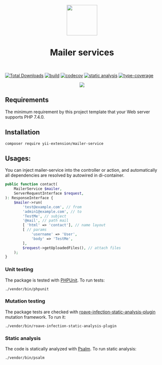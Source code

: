 <p align="center">
    <a href="https://github.com/yiisoft" target="_blank">
        <img src="https://github.com/yiisoft.png" height="100px">
    </a>
    <h1 align="center">Mailer services</h1>
    <br>
</p>

[![Total Downloads](https://img.shields.io/packagist/dt/yii-extension/mailer-service)](https://packagist.org/packages/yii-extension/mailer-service)
[![build](https://github.com/yii-extension/mailer-service/workflows/build/badge.svg)](https://github.com/yii-extension/mailer-service/actions)
[![codecov](https://codecov.io/gh/yii-extension/mailer-service/branch/master/graph/badge.svg)](https://codecov.io/gh/yii-extension/mailer-service)
[![static analysis](https://github.com/yii-extension/mailer-service/workflows/static%20analysis/badge.svg)](https://github.com/yii-extension/mailer-service/actions?query=workflow%3A%22static+analysis%22)
[![type-coverage](https://shepherd.dev/github/yii-extension/mailer-service/coverage.svg)](https://shepherd.dev/github/yii-extension/mailer-service)

<p align="center">
    <a href="https://github.com/yii-extension/mailer-service" target="_blank">
        <img src="docs\images\home.png" >
    </a>
</p>

## Requirements

The minimum requirement by this project template that your Web server supports PHP 7.4.0.

## Installation

~~~
composer require yii-extension/mailer-service
~~~

## Usages:

You can inject mailer-service into the controller or action, and automatically all dependencies are resolved by autowired in di-container.

```php
public function contact(
    MailerService $mailer,
    ServerRequestInterface $request,
): ResponseInterface {
    $mailer->run(
        'test@example.com', // from
        'admin1@example.com', // to
        'TestMe', // subject
        '@mail', // path mail
        [ 'html' => 'contact'], // name layout
        [ // params
            'username' => 'User',
            'body' => 'TestMe',
        ],
        $request->getUploadedFiles(), // attach files
    );
}
```

### Unit testing

The package is tested with [PHPUnit](https://phpunit.de/). To run tests:

```shell
./vendor/bin/phpunit
```

### Mutation testing

The package tests are checked with [roave-infection-static-analysis-plugin](https://github.com/Roave/infection-static-analysis-plugin) mutation framework. To run it:

```shell
./vendor/bin/roave-infection-static-analysis-plugin
```

### Static analysis

The code is statically analyzed with [Psalm](https://psalm.dev/). To run static analysis:

```shell
./vendor/bin/psalm
```
